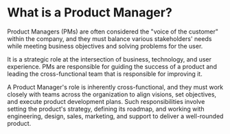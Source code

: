 # What is a Product Manager?

Product Managers (PMs) are often considered the "voice of the customer" within the company, and they must balance various stakeholders' needs while meeting business objectives and solving problems for the user.

It is a strategic role at the intersection of business, technology, and user experience. PMs are responsible for guiding the success of a product and leading the cross-functional team that is responsible for improving it.

A Product Manager's role is inherently cross-functional, and they must work closely with teams across the organization to align visions, set objectives, and execute product development plans. Such responsibilities involve setting the product's strategy, defining its roadmap, and working with engineering, design, sales, marketing, and support to deliver a well-rounded product.
